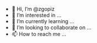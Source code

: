 - 👋 Hi, I’m @zgopiz
- 👀 I’m interested in ...
- 🌱 I’m currently learning ...
- 💞️ I’m looking to collaborate on ...
- 📫 How to reach me ...

<!---
zgopiz/zgopiz is a ✨ special ✨ repository because its `README.md` (this file) appears on your GitHub profile.
You can click the Preview link to take a look at your changes.
--->
